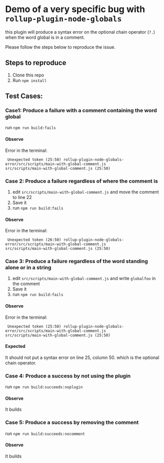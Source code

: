 # Demo of a very specific bug with `rollup-plugin-node-globals`

this plugin will produce a syntax error on the optional chain operator (`?.`) when the word global is in a comment.

Please follow the steps below to reproduce the issue.

## Steps to reproduce

1. Clone this repo
2. Run `npm install`

## Test Cases:

### Case1: Produce a failure with a comment containing the word global

run `npm run build:fails`

#### Observe

Error in the terminal:

```shell
 Unexpected token (25:50) rollup-plugin-node-globals-error/src/scripts/main-with-global-comment.js
src/scripts/main-with-global-comment.js (25:50)
```

### Case 2: Produce a failure regardless of where the comment is

1. edit `src/scripts/main-with-global-comment.js` and move the comment to line 22
2. Save it
3. run `npm run build:fails`

#### Observe

Error in the terminal:

```shell
 Unexpected token (26:50) rollup-plugin-node-globals-error/src/scripts/main-with-global-comment.js
src/scripts/main-with-global-comment.js (25:50)
```

### Case 3: Produce a failure regardless of the word standing alone or in a string

1. edit `src/scripts/main-with-global-comment.js` and write `globalfoo` in the comment
2. Save it
3. run `npm run build:fails`

#### Observe

Error in the terminal:

```shell
 Unexpected token (25:50) rollup-plugin-node-globals-error/src/scripts/main-with-global-comment.js
src/scripts/main-with-global-comment.js (25:50)
```

#### Expected

It should not put a syntax error on line 25, column 50. which is the optional chain operator.

### Case 4:  Produce a success by not using the plugin

run `npm run build:succeeds:noplugin`

#### Observe

It builds

### Case 5:  Produce a success by removing the comment

run `npm run build:succeeds:nocomment`

#### Observe

It builds

